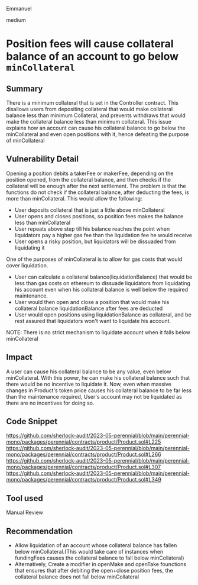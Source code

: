 Emmanuel

medium

# Position fees will cause collateral balance of an account to go below `minCollateral`

## Summary
There is a minimum collateral that is set in the Controller contract. This disallows users from depositing collateral that would make collateral balance less than minimum Collateral, and prevents withdraws that would make the collateral balance less than minimum collateral.
This issue explains how an account can cause his collateral balance to go below the minCollateral and even open positions with it, hence defeating the purpose of minCollateral

## Vulnerability Detail
Opening a position debits a takerFee or makerFee, depending on the position opened, from the collateral balance, and then checks if the collateral will be enough after the next settlement.
The problem is that the functions do not check if the collateral balance, after deducting the fees, is more than minCollateral. This would allow the following:
- User deposits collateral that is just a little above minCollateral
- User opens and closes positions, so position fees makes the balance less than minCollateral
- User repeats above step till his balance reaches the point when liquidators pay a higher gas fee than the liquidation fee he would receive
- User opens a risky position, but liquidators will be dissuaded from liquidating it

One of the purposes of minCollateral is to allow for gas costs that would cover liquidation.
- User can calculate a collateral balance(liquidationBalance) that would be less than gas costs on ethereum to dissuade liquidators from liquidating his account even when his collateral balance is well below the required maintenance.
- User would then open and close a position that would make his collateral balance liquidationBalance after fees are deducted
- User would open positions using liquidationBalance as collateral, and be rest assured that liquidators won't want to liquidate his account.

NOTE: There is no strict mechanism to liquidate account when it falls below minCollateral
## Impact
A user can cause his collateral balance to be any value, even below minCollateral. With this power, he can make his collateral balance such that there would be no incentive to liquidate it.
Now, even when massive changes in Product's token price causes his collateral balance to be far less than the maintenance required, User's account may not be liquidated as there are no incentives for doing so.

## Code Snippet
https://github.com/sherlock-audit/2023-05-perennial/blob/main/perennial-mono/packages/perennial/contracts/product/Product.sol#L225
https://github.com/sherlock-audit/2023-05-perennial/blob/main/perennial-mono/packages/perennial/contracts/product/Product.sol#L266
https://github.com/sherlock-audit/2023-05-perennial/blob/main/perennial-mono/packages/perennial/contracts/product/Product.sol#L307
https://github.com/sherlock-audit/2023-05-perennial/blob/main/perennial-mono/packages/perennial/contracts/product/Product.sol#L349

## Tool used

Manual Review

## Recommendation
- Allow liquidation of an account whose collateral balance has fallen below minCollateral.(This would take care of instances when fundingFees causes the collateral balance to fall below minCollateral)
- Alternatively, Create a modifier in openMake and openTake founctions that ensures that after debiting the open+close position fees, the collateral balance does not fall below minCollateral